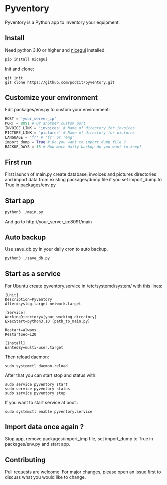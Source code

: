 # Pyventory

Pyventory is a Python app to inventory your equipment.

## Install

Need python 3.10 or higher and [nicegui](https://nicegui.io/) installed.

```bash
pip install nicegui
```

Init and clone:
```shell
git init
git clone https://github.com/podzit/pyventory.git
```

## Customize your environment
Edit packages/env.py to custom your environment:
```python
HOST = 'your_server_ip'
PORT = 8091 # Or another custom port
INVOICE_LINK = 'invoices' # Name of directory for invoices
PICTURE_LINK = 'pictures' # Name of directory for pictures
LANGUAGE = 'fr' # 'fr' or 'eng'
import_dump = True # Do you want to import dump file ?
BACKUP_DAYS = 15 # How much daily backup do you want to keep?
```

## First run
First launch of main.py create database, invoices and pictures directories and import data from existing packages/dump file if you set import_dump to True in packages/env.py

## Start app


```python
python3 ./main.py
```

And go to http://your_server_ip:8091/main

## Auto backup

Use save_db.py in your daily cron to auto backup. 

```python
python3 ./save_db.py
```

## Start as a service

For Ubuntu create pyventory.service in /etc/systemd/system/ with this lines:

```shell
[Unit]
Description=Pyventory
After=syslog.target network.target

[Service]
WorkingDirectory=[your_working_directory]
ExecStart=python3.10 [path_to_main.py]

Restart=always
RestartSec=120

[Install]
WantedBy=multi-user.target
```

Then reload daemon:

```shell
sudo systemctl daemon-reload
```

After that you can start stop and status with:
```shell
sudo service pyventory start
sudo service pyventory status
sudo service pyventory stop
```

If you want to start service at boot :

```shell
sudo systemctl enable pyventory.service
```

## Import data once again ?

Stop app, remove packages/import_tmp file, set import_dump to True in packages/env.py and start app.

## Contributing

Pull requests are welcome. For major changes, please open an issue first
to discuss what you would like to change.
